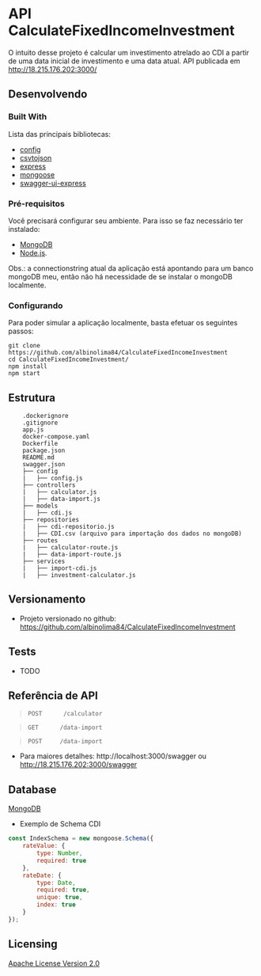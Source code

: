 # API CalculateFixedIncomeInvestment

O intuito desse projeto é calcular um investimento atrelado ao CDI a partir de uma data inicial de investimento e uma data atual.
API publicada em http://18.215.176.202:3000/

## Desenvolvendo

### Built With

Lista das principais bibliotecas:
 * [config](https://www.npmjs.com/package/config)
 * [csvtojson](https://www.npmjs.com/package/csvtojson)
 * [express](https://www.npmjs.com/package/express)
 * [mongoose](https://www.npmjs.com/package/mongoose)
 * [swagger-ui-express](https://www.npmjs.com/package/swagger-ui-express)
 
 ### Pré-requisitos
Você precisará configurar seu ambiente. Para isso se faz necessário ter instalado:
 - [MongoDB](https://www.mongodb.com/)
 - [Node.js](https://nodejs.org/en/).

Obs.: a connectionstring atual da aplicação está apontando para um banco mongoDB meu, então não há necessidade de se instalar o mongoDB localmente.

### Configurando

Para poder simular a aplicação localmente, basta efetuar os seguintes passos:

```shell
git clone https://github.com/albinolima84/CalculateFixedIncomeInvestment
cd CalculateFixedIncomeInvestment/
npm install
npm start
```

## Estrutura

```
    .dockerignore
    .gitignore
    app.js
    docker-compose.yaml
    Dockerfile
    package.json
    README.md
    swagger.json
    ├── config
    |   ├── config.js
    ├── controllers
    |   ├── calculator.js
    |   ├── data-import.js
    ├── models
    |   ├── cdi.js
    ├── repositories
    |   ├── cdi-repositorio.js
    |   ├── CDI.csv (arquivo para importação dos dados no mongoDB)
    ├── routes
    |   ├── calculator-route.js
    |   ├── data-import-route.js
    ├── services
    |   ├── import-cdi.js
    |   ├── investment-calculator.js
```

## Versionamento

 * Projeto versionado no github: https://github.com/albinolima84/CalculateFixedIncomeInvestment

## Tests

 * TODO

## Referência de API

> `POST      /calculator`

> `GET      /data-import`

> `POST     /data-import`

 - Para maiores detalhes: http://localhost:3000/swagger  ou http://18.215.176.202:3000/swagger


## Database

[MongoDB](https://www.mongodb.com/)

 - Exemplo de Schema CDI

```javascript
const IndexSchema = new mongoose.Schema({
    rateValue: {
        type: Number,
        required: true
    },
    rateDate: {
        type: Date,
        required: true,
        unique: true,
        index: true
    }
});

```

## Licensing

[Apache License Version 2.0](./LICENSE)
